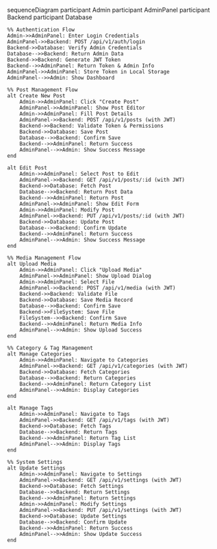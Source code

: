 sequenceDiagram
    participant Admin
    participant AdminPanel
    participant Backend
    participant Database

    %% Authentication Flow
    Admin->>AdminPanel: Enter Login Credentials
    AdminPanel->>Backend: POST /api/v1/auth/login
    Backend->>Database: Verify Admin Credentials
    Database-->>Backend: Return Admin Data
    Backend->>Backend: Generate JWT Token
    Backend-->>AdminPanel: Return Token & Admin Info
    AdminPanel->>AdminPanel: Store Token in Local Storage
    AdminPanel-->>Admin: Show Dashboard

    %% Post Management Flow
    alt Create New Post
        Admin->>AdminPanel: Click "Create Post"
        AdminPanel->>AdminPanel: Show Post Editor
        Admin->>AdminPanel: Fill Post Details
        AdminPanel->>Backend: POST /api/v1/posts (with JWT)
        Backend->>Backend: Validate Token & Permissions
        Backend->>Database: Save Post
        Database-->>Backend: Confirm Save
        Backend-->>AdminPanel: Return Success
        AdminPanel-->>Admin: Show Success Message
    end

    alt Edit Post
        Admin->>AdminPanel: Select Post to Edit
        AdminPanel->>Backend: GET /api/v1/posts/:id (with JWT)
        Backend->>Database: Fetch Post
        Database-->>Backend: Return Post Data
        Backend-->>AdminPanel: Return Post
        AdminPanel->>AdminPanel: Show Edit Form
        Admin->>AdminPanel: Modify Post
        AdminPanel->>Backend: PUT /api/v1/posts/:id (with JWT)
        Backend->>Database: Update Post
        Database-->>Backend: Confirm Update
        Backend-->>AdminPanel: Return Success
        AdminPanel-->>Admin: Show Success Message
    end

    %% Media Management Flow
    alt Upload Media
        Admin->>AdminPanel: Click "Upload Media"
        AdminPanel->>AdminPanel: Show Upload Dialog
        Admin->>AdminPanel: Select File
        AdminPanel->>Backend: POST /api/v1/media (with JWT)
        Backend->>Backend: Validate File
        Backend->>Database: Save Media Record
        Database-->>Backend: Confirm Save
        Backend->>FileSystem: Save File
        FileSystem-->>Backend: Confirm Save
        Backend-->>AdminPanel: Return Media Info
        AdminPanel-->>Admin: Show Upload Success
    end

    %% Category & Tag Management
    alt Manage Categories
        Admin->>AdminPanel: Navigate to Categories
        AdminPanel->>Backend: GET /api/v1/categories (with JWT)
        Backend->>Database: Fetch Categories
        Database-->>Backend: Return Categories
        Backend-->>AdminPanel: Return Category List
        AdminPanel-->>Admin: Display Categories
    end

    alt Manage Tags
        Admin->>AdminPanel: Navigate to Tags
        AdminPanel->>Backend: GET /api/v1/tags (with JWT)
        Backend->>Database: Fetch Tags
        Database-->>Backend: Return Tags
        Backend-->>AdminPanel: Return Tag List
        AdminPanel-->>Admin: Display Tags
    end

    %% System Settings
    alt Update Settings
        Admin->>AdminPanel: Navigate to Settings
        AdminPanel->>Backend: GET /api/v1/settings (with JWT)
        Backend->>Database: Fetch Settings
        Database-->>Backend: Return Settings
        Backend-->>AdminPanel: Return Settings
        Admin->>AdminPanel: Modify Settings
        AdminPanel->>Backend: PUT /api/v1/settings (with JWT)
        Backend->>Database: Update Settings
        Database-->>Backend: Confirm Update
        Backend-->>AdminPanel: Return Success
        AdminPanel-->>Admin: Show Update Success
    end